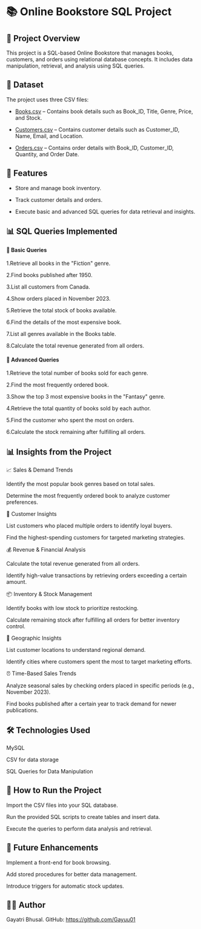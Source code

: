 
# 📚 Online Bookstore SQL Project

## 📝 Project Overview

This project is a SQL-based Online Bookstore that manages books, customers, and orders using relational database concepts. It includes data manipulation, retrieval, and analysis using SQL queries.

## 📂 Dataset

The project uses three CSV files:

- <a href = "https://drive.google.com/file/d/1-3vAQU3oDfCZsFpN2fJNHm7cayla-bUD/view?usp=sharing"> Books.csv</a> – Contains book details such as Book_ID, Title, Genre, Price, and Stock.

- <a href = "https://drive.google.com/file/d/14gjb60inMG2nvWDb3e8DDozg0GYJxbkd/view?usp=sharing"> Customers.csv</a> – Contains customer details such as Customer_ID, Name, Email, and Location.

- <a href = "https://drive.google.com/file/d/1CVXAxtx6XM3rBWA82WcQRmdInWSdS25v/view?usp=sharing"> Orders.csv</a> – Contains order details with Book_ID, Customer_ID, Quantity, and Order Date.

## 🔧 Features

- Store and manage book inventory.

- Track customer details and orders.

- Execute basic and advanced SQL queries for data retrieval and insights.

## 📊 SQL Queries Implemented

#### 🔹 Basic Queries

1.Retrieve all books in the "Fiction" genre.

2.Find books published after 1950.

3.List all customers from Canada.

4.Show orders placed in November 2023.

5.Retrieve the total stock of books available.

6.Find the details of the most expensive book.

7.List all genres available in the Books table.

8.Calculate the total revenue generated from all orders.

#### 🔹 Advanced Queries

1.Retrieve the total number of books sold for each genre.

2.Find the most frequently ordered book.

3.Show the top 3 most expensive books in the "Fantasy" genre.

4.Retrieve the total quantity of books sold by each author.

5.Find the customer who spent the most on orders.

6.Calculate the stock remaining after fulfilling all orders.

## 📊 Insights from the Project

📈 Sales & Demand Trends

Identify the most popular book genres based on total sales.

Determine the most frequently ordered book to analyze customer preferences.

👥 Customer Insights

List customers who placed multiple orders to identify loyal buyers.

Find the highest-spending customers for targeted marketing strategies.

💰 Revenue & Financial Analysis

Calculate the total revenue generated from all orders.

Identify high-value transactions by retrieving orders exceeding a certain amount.

📦 Inventory & Stock Management

Identify books with low stock to prioritize restocking.

Calculate remaining stock after fulfilling all orders for better inventory control.

📍 Geographic Insights

List customer locations to understand regional demand.

Identify cities where customers spent the most to target marketing efforts.

⏰ Time-Based Sales Trends

Analyze seasonal sales by checking orders placed in specific periods (e.g., November 2023).

Find books published after a certain year to track demand for newer publications.

## 🛠 Technologies Used

MySQL

CSV for data storage

SQL Queries for Data Manipulation

## 🚀 How to Run the Project

Import the CSV files into your SQL database.

Run the provided SQL scripts to create tables and insert data.

Execute the queries to perform data analysis and retrieval.

## 📌 Future Enhancements

Implement a front-end for book browsing.

Add stored procedures for better data management.

Introduce triggers for automatic stock updates.

## 👨‍💻 Author

Gayatri Bhusal.
GitHub: https://github.com/Gayuu01

